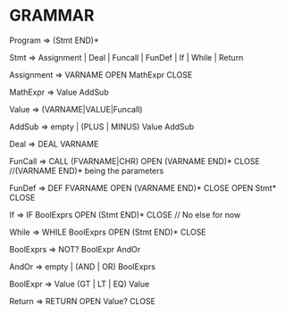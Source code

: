 # GRAMMAR

Program => (Stmt END)*

Stmt => Assignment | Deal | Funcall | FunDef | If | While | Return

Assignment => VARNAME OPEN MathExpr CLOSE

MathExpr => Value AddSub

Value => (VARNAME|VALUE|Funcall)

AddSub => empty | (PLUS | MINUS) Value AddSub

Deal => DEAL VARNAME

FunCall => CALL (FVARNAME|CHR) OPEN (VARNAME END)* CLOSE //(VARNAME END)* being the parameters

FunDef => DEF FVARNAME OPEN (VARNAME END)* CLOSE OPEN Stmt* CLOSE

If => IF BoolExprs OPEN (Stmt END)* CLOSE // No else for now

While => WHILE BoolExprs OPEN (Stmt END)* CLOSE

BoolExprs => NOT? BoolExpr AndOr

AndOr => empty | (AND | OR) BoolExprs

BoolExpr => Value (GT | LT | EQ) Value

Return => RETURN OPEN Value? CLOSE
